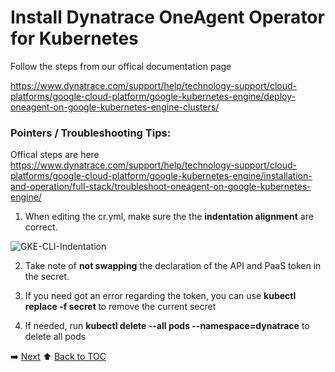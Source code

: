 # Install Dynatrace OneAgent Operator for Kubernetes 

Follow the steps from our offical documentation page

https://www.dynatrace.com/support/help/technology-support/cloud-platforms/google-cloud-platform/google-kubernetes-engine/deploy-oneagent-on-google-kubernetes-engine-clusters/

### Pointers / Troubleshooting Tips:

Offical steps are here
https://www.dynatrace.com/support/help/technology-support/cloud-platforms/google-cloud-platform/google-kubernetes-engine/installation-and-operation/full-stack/troubleshoot-oneagent-on-google-kubernetes-engine/

1. When editing the cr.yml, make sure the the <b>indentation alignment</b> are correct.

![GKE-CLI-Indentation](https://github.com/Nodnarboen/HOT-k8s/blob/master/assets/Picture7.png)

2. Take note of <b>not swapping</b> the declaration of the API and PaaS token in the secret. 

3. If you need got an error regarding the token, you can use <b>kubectl replace -f secret </b> to remove the current secret

4. If needed, run <b>kubectl delete --all pods --namespace=dynatrace</b> to delete all pods

:arrow_right: [Next](../lab3/README.md)  :arrow_up: [Back to TOC](/README.md)


